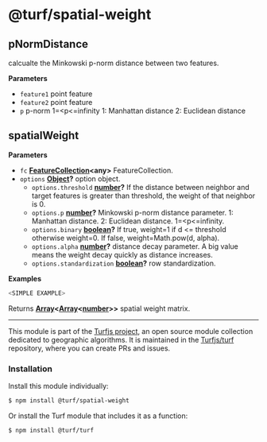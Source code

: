# @turf/spatial-weight

<!-- Generated by documentation.js. Update this documentation by updating the source code. -->

## pNormDistance

calcualte the Minkowski p-norm distance between two features.

**Parameters**

-   `feature1`  point feature
-   `feature2`  point feature
-   `p`  p-norm 1=&lt;p&lt;=infinity 1: Manhattan distance 2: Euclidean distance

## spatialWeight

**Parameters**

-   `fc` **[FeatureCollection](https://tools.ietf.org/html/rfc7946#section-3.3)&lt;any>** FeatureCollection.
-   `options` **[Object](https://developer.mozilla.org/docs/Web/JavaScript/Reference/Global_Objects/Object)?** option object.
    -   `options.threshold` **[number](https://developer.mozilla.org/docs/Web/JavaScript/Reference/Global_Objects/Number)?** If the distance between neighbor and target features is greater than threshold, the weight of that neighbor is 0.
    -   `options.p` **[number](https://developer.mozilla.org/docs/Web/JavaScript/Reference/Global_Objects/Number)?** Minkowski p-norm distance parameter. 1: Manhattan distance. 2: Euclidean distance. 1=&lt;p&lt;=infinity.
    -   `options.binary` **[boolean](https://developer.mozilla.org/docs/Web/JavaScript/Reference/Global_Objects/Boolean)?** If true, weight=1 if d &lt;= threshold otherwise weight=0. If false, weight=Math.pow(d, alpha).
    -   `options.alpha` **[number](https://developer.mozilla.org/docs/Web/JavaScript/Reference/Global_Objects/Number)?** distance decay parameter. A big value means the weight decay quickly as distance increases.
    -   `options.standardization` **[boolean](https://developer.mozilla.org/docs/Web/JavaScript/Reference/Global_Objects/Boolean)?** row standardization.

**Examples**

```javascript
<SIMPLE EXAMPLE>
```

Returns **[Array](https://developer.mozilla.org/docs/Web/JavaScript/Reference/Global_Objects/Array)&lt;[Array](https://developer.mozilla.org/docs/Web/JavaScript/Reference/Global_Objects/Array)&lt;[number](https://developer.mozilla.org/docs/Web/JavaScript/Reference/Global_Objects/Number)>>** spatial weight matrix.

<!-- This file is automatically generated. Please don't edit it directly:
if you find an error, edit the source file (likely index.js), and re-run
./scripts/generate-readmes in the turf project. -->

---

This module is part of the [Turfjs project](http://turfjs.org/), an open source
module collection dedicated to geographic algorithms. It is maintained in the
[Turfjs/turf](https://github.com/Turfjs/turf) repository, where you can create
PRs and issues.

### Installation

Install this module individually:

```sh
$ npm install @turf/spatial-weight
```

Or install the Turf module that includes it as a function:

```sh
$ npm install @turf/turf
```
